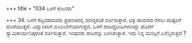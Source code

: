 +++
title = "034 ಒಳಗೆ ಕುಜನರು"

+++
34. ಒಳಗೆ ಕೆಟ್ಟವರಾದವರು ಪ್ರಪಂಚದಲ್ಲಿ ಮಾನ್ಯರಂತೆ ವರ್ತಿಸುತ್ತಾರೆ. ಛತ್ರ ಚಾಮರದ ನೆಳಲು ದುಷ್ಟರಿಗೆ ದೊರೆಯುತ್ತದೆ. ವಿದ್ವಾಂಸರಿಗೆ ಬಿಸಿಲಬೇಗೆಯಾಗುತ್ತದೆ. ಒಳಗೆ ರಾಜದ್ರೋಹಿಗಳಾಗಿದ್ದು ಹೊರಗೆ ಸ್ವಾಮಿಕಾರ್ಯನಿಷ್ಠರಂತೆ ವರ್ತಿಸುತ್ತಾರೆ. ಇಂಥವರು ರಾಜರನ್ನು ಬಳಸಿರುತ್ತಾರೆ. ಇದು ನಿನ್ನ ಮನಸ್ಸಿಗೆ ಏನೆನ್ನಿಸುತ್ತದೆ ?